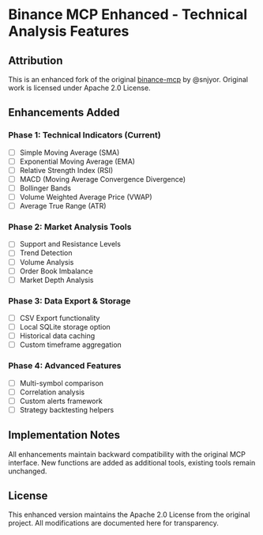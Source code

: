 # Binance MCP Enhanced - Technical Analysis Features

## Attribution
This is an enhanced fork of the original [binance-mcp](https://github.com/snjyor/binance-mcp) by @snjyor.
Original work is licensed under Apache 2.0 License.

## Enhancements Added

### Phase 1: Technical Indicators (Current)
- [ ] Simple Moving Average (SMA)
- [ ] Exponential Moving Average (EMA)
- [ ] Relative Strength Index (RSI)
- [ ] MACD (Moving Average Convergence Divergence)
- [ ] Bollinger Bands
- [ ] Volume Weighted Average Price (VWAP)
- [ ] Average True Range (ATR)

### Phase 2: Market Analysis Tools
- [ ] Support and Resistance Levels
- [ ] Trend Detection
- [ ] Volume Analysis
- [ ] Order Book Imbalance
- [ ] Market Depth Analysis

### Phase 3: Data Export & Storage
- [ ] CSV Export functionality
- [ ] Local SQLite storage option
- [ ] Historical data caching
- [ ] Custom timeframe aggregation

### Phase 4: Advanced Features
- [ ] Multi-symbol comparison
- [ ] Correlation analysis
- [ ] Custom alerts framework
- [ ] Strategy backtesting helpers

## Implementation Notes

All enhancements maintain backward compatibility with the original MCP interface.
New functions are added as additional tools, existing tools remain unchanged.

## License

This enhanced version maintains the Apache 2.0 License from the original project.
All modifications are documented here for transparency.